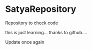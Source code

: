 # SatyaRepository
Repository to check code

this is just learning... thanks to github....

Update once again
